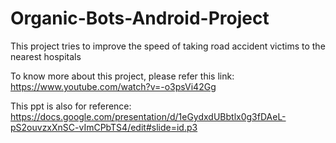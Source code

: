 # Organic-Bots-Android-Project
This project tries to improve the speed of taking road accident victims to the nearest hospitals

To know more about this project, please refer this link:
https://www.youtube.com/watch?v=-o3psVi42Gg

This ppt is also for reference: 
https://docs.google.com/presentation/d/1eGydxdUBbtlx0g3fDAeL-pS2ouvzxXnSC-vImCPbTS4/edit#slide=id.p3
